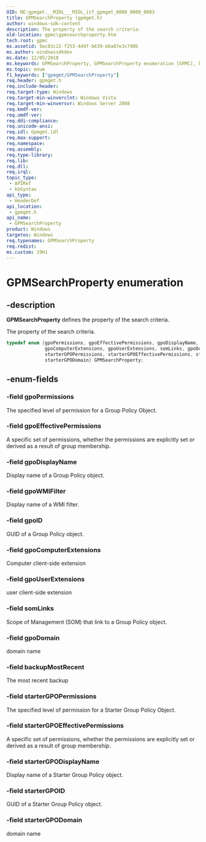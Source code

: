 ```yaml
---
UID: NE:gpmgmt.__MIDL___MIDL_itf_gpmgmt_0000_0000_0003
title: GPMSearchProperty (gpmgmt.h)
author: windows-sdk-content
description: The property of the search criteria.
old-location: gpmc\gpmsearchproperty.htm
tech.root: gpmc
ms.assetid: 9ac83c22-f253-449f-b639-b6a07e3c790b
ms.author: windowssdkdev
ms.date: 12/05/2018
ms.keywords: GPMSearchProperty, GPMSearchProperty enumeration [GPMC], backupMostRecent, gpmc.gpmsearchproperty, gpmgmt/GPMSearchProperty, gpmgmt/backupMostRecent, gpmgmt/gpoComputerExtensions, gpmgmt/gpoDisplayName, gpmgmt/gpoDomain, gpmgmt/gpoEffectivePermissions, gpmgmt/gpoID, gpmgmt/gpoPermissions, gpmgmt/gpoUserExtensions, gpmgmt/gpoWMIFilter, gpmgmt/somLinks, gpmgmt/starterGPODisplayName, gpmgmt/starterGPODomain, gpmgmt/starterGPOEffectivePermissions, gpmgmt/starterGPOID, gpmgmt/starterGPOPermissions, gpoComputerExtensions, gpoDisplayName, gpoDomain, gpoEffectivePermissions, gpoID, gpoPermissions, gpoUserExtensions, gpoWMIFilter, somLinks, starterGPODisplayName, starterGPODomain, starterGPOEffectivePermissions, starterGPOID, starterGPOPermissions
ms.topic: enum
f1_keywords: ["gpmgmt/GPMSearchProperty"]
req.header: gpmgmt.h
req.include-header: 
req.target-type: Windows
req.target-min-winverclnt: Windows Vista
req.target-min-winversvr: Windows Server 2008
req.kmdf-ver: 
req.umdf-ver: 
req.ddi-compliance: 
req.unicode-ansi: 
req.idl: Gpmgmt.idl
req.max-support: 
req.namespace: 
req.assembly: 
req.type-library: 
req.lib: 
req.dll: 
req.irql: 
topic_type:
 - APIRef
 - kbSyntax
api_type:
 - HeaderDef
api_location:
 - gpmgmt.h
api_name:
 - GPMSearchProperty
product: Windows
targetos: Windows
req.typenames: GPMSearchProperty
req.redist: 
ms.custom: 19H1
---
```


# GPMSearchProperty enumeration


## -description


<b>GPMSearchProperty</b> defines  the property of the search criteria.

The property of the search criteria.

```cpp
typedef enum {gpoPermissions, gpoEffectivePermissions, gpoDisplayName, gpoWMIFilter, gpoID, 
              gpoComputerExtensions, gpoUserExtensions, somLinks, gpoDomain, backupMostRecent,
              starterGPOPermissions, starterGPOEffectivePermissions, starterGPODisplayName, starterGPOID,
              starterGPODomain} GPMSearchProperty;
```



## -enum-fields




### -field gpoPermissions

The specified level of permission for a Group Policy Object.


### -field gpoEffectivePermissions

A specific set of permissions, whether the permissions are explicitly set or derived as a result of group membership.


### -field gpoDisplayName

Display name of a Group Policy object.


### -field gpoWMIFilter

Display name of a WMI filter.


### -field gpoID

GUID of a Group Policy object.


### -field gpoComputerExtensions

Computer client-side extension


### -field gpoUserExtensions

user client-side extension


### -field somLinks

Scope of Management (SOM) that link to a Group Policy object.


### -field gpoDomain

domain name


### -field backupMostRecent

The most recent backup


### -field starterGPOPermissions

The specified level of permission for a Starter Group Policy Object.


### -field starterGPOEffectivePermissions

A specific set of permissions, whether the permissions are explicitly set or derived as a result of group membership.


### -field starterGPODisplayName

Display name of a Starter Group Policy object.


### -field starterGPOID

GUID of a Starter Group Policy object.


### -field starterGPODomain

domain name

